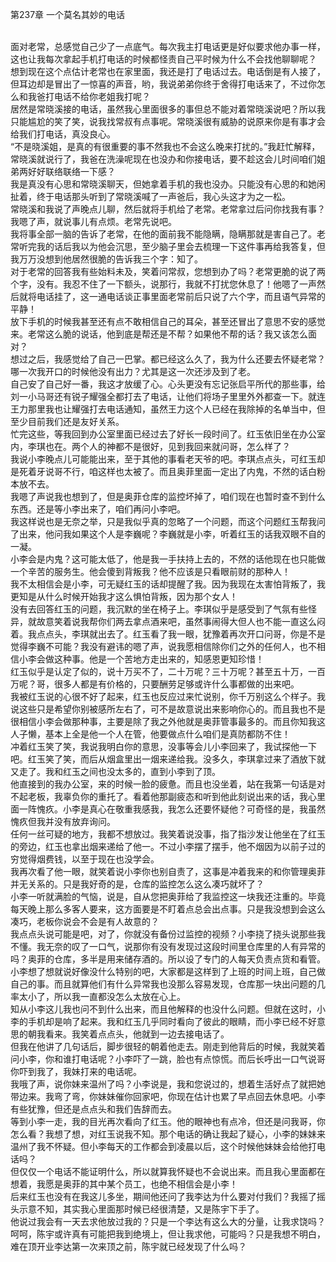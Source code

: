 第237章 一个莫名其妙的电话
<br />面对老常，总感觉自己少了一点底气。每次我主打电话更是好似要求他办事一样，这也让我每次拿起手机打电话的时候都怪责自己平时候为什么不会找他聊聊呢？<br />想到现在这个点估计老常也在家里面，我还是打了电话过去。电话倒是有人接了，但耳边却是冒出了一惊喜的声音，哟，我说弟弟你终于舍得打电话来了，不过你怎么和我爸打电话不给你老姐我打呢？<br />居然是常晓溪接的电话，虽然我心里面很多的事但总不能对着常晓溪说吧？所以我只能尴尬的笑了笑，说我找常叔有点事呢。常晓溪很有威胁的说原来你是有事才会给我们打电话，真没良心。<br />“不是晓溪姐，是真的有很重要的事不然我也不会这么晚来打扰的。”我赶忙解释，常晓溪就说行了，我爸在洗澡呢现在也没办和你接电话，要不趁这会儿时间咱们姐弟两好好联络联络一下感？<br />我是真没有心思和常晓溪聊天，但她拿着手机的我也没办。只能没有心思的和她闲扯着，终于电话那头听到了常晓溪喊了一声爸后，我心头这才为之一松。<br />常晓溪和我说了声晚点儿聊，然后就将手机给了老常。老常拿过后问你找我有事？我嗯了声，就说事儿有点烦。老常先说吧。<br />我将事全部一脑的告诉了老常，在他的面前我不能隐瞒，隐瞒那就是害自己了。老常听完我的话后我以为他会沉思，至少脑子里会去梳理一下这件事再给我答复，但我万万没想到他居然很脆的告诉我三个字：知了。<br />对于老常的回答我有些始料未及，笑着问常叔，您想到办了吗？老常更脆的说了两个字，没有。我忍不住了一下额头，说那行，我就不打扰您休息了！他嗯了一声然后就将电话挂了，这一通电话谈正事里面老常前后只说了六个字，而且语气异常的平静！<br />放下手机的时候我甚至还有点不敢相信自己的耳朵，甚至还冒出了意思不安的感觉来。老常这么脆的说话，他到底是帮还是不帮？如果他不帮的话？我又该怎么面对？<br />想过之后，我感觉给了自己一巴掌。都已经这么久了，我为什么还要去怀疑老常？哪一次我开口的时候他没有出力？尤其是这一次还涉及到了老。<br />自己安了自己好一番，我这才放缓了心。心头更没有忘记张启平所代的那些事，给刘一小马哥还有锐子耀强全都打去了电话，让他们将场子里里外外都查一下。就连王力那里我也让耀强打去电话通知，虽然王力这个人已经在我除掉的名单当中，但至少目前我们还是友好关系。<br />忙完这些，等我回到办公室里面已经过去了好长一段时间了。红玉依旧坐在办公室内，李琪也在。两个人的神都不是很好，见到我回来就问哥，怎么样了？<br />我说小李晚点儿可能能出来，至于其他的事看老天爷的吧。李琪点点头，可红玉却是死着牙说哥不行，咱这样也太被了。而且奥菲里面一定出了内鬼，不然的话白粉本放不去。<br />我嗯了声说我也想到了，但是奥菲仓库的监控坏掉了，咱们现在也暂时查不到什么东西。还是等小李出来了，咱们再问小李吧。<br />我这样说也是无奈之举，只是我似乎真的忽略了一个问题，而这个问题红玉帮我问了出来，他问我如果这个人是李巍呢？李巍就是小李，听着红玉的话我双眼不自的一凝。<br />小李会是内鬼？这可能太低了，他是我一手扶持上去的，不然的话他现在也只能做一个辛苦的服务生。他会傻到背叛我？他不应该是只看眼前财的那种人！<br />我不太相信会是小李，可无疑红玉的话却提醒了我。因为我现在太害怕背叛了，我更知是从什么时候开始我才这么惧怕背叛，因为那个女人！<br />没有去回答红玉的问题，我沉默的坐在椅子上。李琪似乎是感受到了气氛有些怪异，就故意笑着说我帮你们两去拿点酒来吧，虽然事闹得大但人也不能一直这么闷着。我点点头，李琪就出去了。红玉看了我一眼，犹豫着再次开口问哥，你是不是觉得李巍不可能？我没有避讳的嗯了声，说我愿相信除你们之外的任何人，也不相信小李会做这种事。他是一个苦地方走出来的，知感恩更知珍惜！<br />红玉似乎是认定了似的，说十万买不了，二十万呢？三十万呢？甚至五十万，一百万呢？哥，很多人都是有价格的，只要酬劳足够或许什么事都做的出来吧。<br />我被红玉说的心很不好了起来，红玉也反应过来忙说别，你千万别这么个样子。我说这些只是希望你别被感所左右了，可不是故意说出来影响你心的。而且我也不是很相信小李会做那种事，主要是除了我之外他就是奥菲管事最多的。而且你知我这人子懒，基本上全是他一个人在管，他要做点什么咱们是真防都防不住！<br />冲着红玉笑了笑，我说我明白你的意思，没事等会儿小李回来了，我试探他一下吧。红玉笑了笑，而后从烟盒里出一烟来递给我。没多久，李琪拿过来了酒放下就又走了。我和红玉之间也没太多的，直到小李到了顶。<br />他直接到的我办公室，来的时候一脸的疲惫。而且也没坐着，站在我第一句话是对不起老板，我辜负你的重托了。看着他那副疲态和听到他此刻说出来的话，我心里面一阵愧疚。小李是真心在敬重我感我，我怎么还要怀疑他？可奇怪的是，我虽然愧疚但我并没有放弃询问。<br />任何一丝可疑的地方，我都不想放过。我笑着说没事，指了指沙发让他坐在了红玉的旁边，红玉也拿出烟来递给了他一。不过小李摆了摆手，他不烟因为以前子过的穷觉得烟费钱，以至于现在也没学会。<br />我再次看了他一眼，就笑着说小李你也别自责了，这事是冲着我来的和你管理奥菲并无关系的。只是我好奇的是，仓库的监控怎么这么凑巧就坏了？<br />小李一听就满脸的气恼，说是，自从您把奥菲给了我监控这一块我还注重的。毕竟每天晚上那么多客人要来，这方面要是不盯着点总会出点事。只是我没想到会这么凑巧，老板你说会不会是有人故意的？<br />我点点头说可能是吧，对了，你就没有备份过监控的视频？小李挠了挠头说那些我不懂。我无奈的叹了一口气，说那你有没有发现过这段时间里仓库里的人有异常的吗？奥菲的仓库，多半是用来储存酒的。所以设了专门的人每天负责点货和看管。小李想了想就说好像没什么特别的吧，大家都是这样到了上班的时间上班，自己做自己的事。而且就算他们有什么异常我也没那么容易发现，仓库那一块出问题的几率太小了，所以我一直都没怎么太放在心上。<br />知从小李这儿我也问不到什么出来，而且他解释的也没什么问题。但就在这时，小李的手机却是响了起来。我和红玉几乎同时看向了彼此的眼睛，而小李已经不好意思的朝我看来。我笑着点点头，他就到一边去接电话了。<br />但我在他讲了几句话后，脚步很轻的朝着他走去。刚走到他背后的时候，我就笑着问小李，你和谁打电话呢？小李吓了一跳，脸也有点惊慌。而后长呼出一口气说哥你吓到我了，我妹打来的电话呢。<br />我哦了声，说你妹来温州了吗？小李说是，我和您说过的，想着生活好点了就把她带边来。我弯了弯，你妹妹催你回家吧，你现在估计也累了早点回去休息吧。小李有些犹豫，但还是点点头和我们告辞而去。<br />等到小李一走，我的目光再次看向了红玉。他的眼神也有点冷，但还是问我哥，你怎么看？我想了想，对红玉说我不知。那个电话的确让我起了疑心，小李的妹妹来温州了我不怀疑。但小李每天的工作都会到凌晨以后，这个时候他妹妹会给他打电话吗？<br />但仅仅一个电话不能证明什么，所以就算我怀疑也不会说出来。而且我心里面都在想着，我愿是奥菲的其中某个员工，也绝不相信会是小李！<br />后来红玉也没有在我这儿多坐，期间他还问了我李达为什么要对付我们？我摇了摇头示意不知，其实我心里面那时候已经很清楚，又是陈宇下手了。<br />他说过我会有一天去求他放过我的？只是一个李达有这么大的分量，让我求饶吗？呵呵，陈宇或许真有可能把我到绝境上，但让我求他，可能吗？只是我想不明白，难在顶开业李达第一次来顶之前，陈宇就已经发现了什么吗？